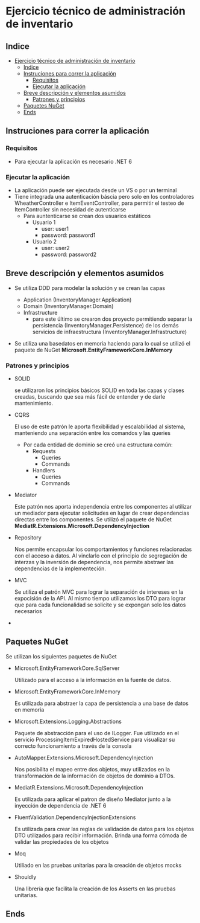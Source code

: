 ﻿# Ejercicio técnico de administración de inventario

## Indice

- [Ejercicio técnico de administración de inventario](#ejercicio-técnico-de-administración-de-inventario)
  - [Indice](#indice)
  - [Instruciones para correr la aplicación](#instruciones-para-correr-la-aplicación)
    - [Requisitos](#requisitos)
    - [Ejecutar la aplicación](#ejecutar-la-aplicación)
  - [Breve descripción y elementos asumidos](#breve-descripción-y-elementos-asumidos)
    - [Patrones y principios](#patrones-y-principios)
  - [Paquetes NuGet](#paquetes-nuget)
  - [Ends](#ends)

## Instruciones para correr la aplicación

### Requisitos
- Para ejecutar la aplicación es necesario .NET 6

### Ejecutar la aplicación

- La aplicación puede ser ejecutada desde un VS o por un terminal
- Tiene integrada una autenticación báscia pero solo en los controladores WheatherController e ItemEventController, para permitir el testeo de ItemController sin necesidad de autenticarse
  - Para auntenticarse se crean dos usuarios estáticos
    - Usuario 1
      - user: user1
      - password: password1
    - Usuario 2
      - user: user2
      - password: password2

## Breve descripción y elementos asumidos

- Se utiliza DDD para modelar la solución y se crean las capas 
  - Application (InventoryManager.Application)
  - Domain (InventoryManager.Domain)
  - Infrastructure
    - para este último se crearon dos proyecto  permitiendo separar la persistencia (InventoryManager.Persistence) de los demás servicios de infraestructura (InventoryManager.Infrastructure)

- Se utiliza una basedatos en memoria haciendo para lo cual se utilizó el paquete de NuGet <strong>Microsoft.EntityFrameworkCore.InMemory</strong>

### Patrones y principios

- SOLID
        
    se utilizaron los principios básicos SOLID en toda las capas y clases creadas, buscando que sea más fácil de entender y de darle mantenimiento.

- CQRS

    El uso de este patrón le aporta flexibilidad y escalabilidad al sistema, manteniendo una separación entre los comandos y las queries
    - Por cada entidad de dominio se creó una estructura común:
      - Requests
        - Queries
        - Commands
      - Handlers
        - Queries
        - Commands

- Mediator

    Este patrón nos aporta independencia entre los componentes al utilizar un mediador para ejecutar solicitudes en lugar de crear dependencias directas entre los componentes. Se utilizó el paquete de NuGet <strong>MediatR.Extensions.Microsoft.DependencyInjection</strong>

- Repository
  
    Nos permite encapsular los comportamientos y funciones relacionadas con el acceso a datos. Al vinclarlo con el principio de segregación de interzas y la inversión de dependencia, nos permite abstraer las dependencias de la implementeción.

- MVC

    Se utiliza el patrón MVC para lograr la separación de intereses en la expocisión de la API. Al mismo tiempo utilizamos los DTO para lograr que para cada funcionalidad se solicite y se expongan solo los datos necesarios

- 

## Paquetes NuGet

Se utilizan los siguientes paquetes de NuGet
- Microsoft.EntityFrameworkCore.SqlServer
      
    Utilizado para el acceso a la información en la fuente de datos.

- Microsoft.EntityFrameworkCore.InMemory

    Es utilizada para abstraer la capa de persistencia a una base de datos en memoria

- Microsoft.Extensions.Logging.Abstractions

    Paquete de abstracción para el uso de ILogger. Fue utilizado en el servicio ProcessingItemExpiredHostedService para visualizar su correcto funcionamiento a través de la consola

- AutoMapper.Extensions.Microsoft.DependencyInjection

    Nos posibilita el mapeo entre dos objetos, muy utilizados en la transformación de la información de objetos de dominio a DTOs.

- MediatR.Extensions.Microsoft.DependencyInjection

    Es utilizada para aplicar el patron de diseño Mediator junto a la inyección de dependencia de .NET 6

- FluentValidation.DependencyInjectionExtensions

    Es utilizada para crear las reglas de validación de datos para los objetos DTO utilizados para recibir información. Brinda una forma cómoda de validar las propiedades de los objetos

- Moq

    Utiliado en las pruebas unitarias para la creación de objetos mocks

- Shouldly

    Una librería que facilita la creación de los Asserts en las pruebas unitarias.




## Ends